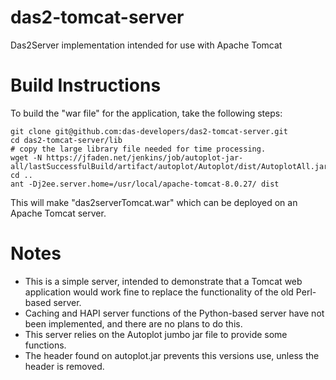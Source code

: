 # das2-tomcat-server
Das2Server implementation intended for use with Apache Tomcat

# Build Instructions
To build the "war file" for the application, take the following steps:
```
git clone git@github.com:das-developers/das2-tomcat-server.git
cd das2-tomcat-server/lib
# copy the large library file needed for time processing.
wget -N https://jfaden.net/jenkins/job/autoplot-jar-all/lastSuccessfulBuild/artifact/autoplot/Autoplot/dist/AutoplotAll.jar
cd ..
ant -Dj2ee.server.home=/usr/local/apache-tomcat-8.0.27/ dist
```
This will make "das2serverTomcat.war" which can be deployed on an
Apache Tomcat server.

# Notes
* This is a simple server, intended to demonstrate that a Tomcat web application
would work fine to replace the functionality of the old Perl-based server.
* Caching and HAPI server functions of the Python-based server have not been 
implemented, and there are no plans to do this.
* This server relies on the Autoplot jumbo jar file to provide some functions.
* The header found on autoplot.jar prevents this versions use, unless the
header is removed.

